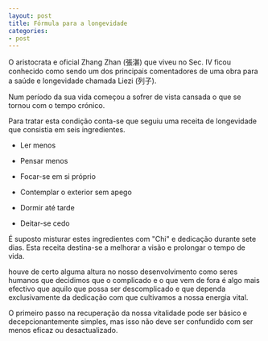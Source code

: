 ```yaml
---
layout: post
title: Fórmula para a longevidade
categories:
- post
---
```


O aristocrata e oficial Zhang Zhan (張湛) que viveu no Sec. IV ficou
conhecido como sendo um dos principais comentadores de uma obra para
a saúde e longevidade chamada Liezi (列子).

Num período da sua vida começou a sofrer de vista cansada o que se tornou
com o tempo crónico. 

Para tratar esta condição conta-se que seguiu uma receita de longevidade
que consistia em seis ingredientes. 

+ Ler menos

+ Pensar menos

+ Focar-se em si próprio 

+ Contemplar o exterior sem apego

+ Dormir até tarde 

+ Deitar-se cedo

É suposto misturar estes ingredientes com "Chi" e dedicação durante sete
dias. Esta receita destina-se a melhorar a visão e prolongar o tempo de
vida.

houve de certo alguma altura no nosso desenvolvimento como seres humanos que
decidimos que o complicado e o que vem de fora é algo mais efectivo que aquilo
que possa ser descomplicado e que dependa exclusivamente da dedicação com que
cultivamos a nossa energia vital. 

O primeiro passo na recuperação da nossa vitalidade pode ser básico
e decepcionantemente simples, mas isso não deve ser confundido com ser
menos eficaz ou desactualizado.

